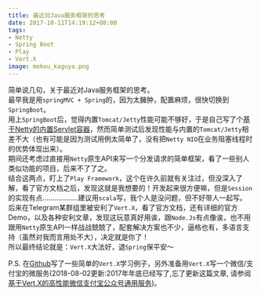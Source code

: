 ```yaml
---
title: 最近对Java服务框架的思考
date: 2017-10-11T14:19:12+08:00
tags:
- Netty
- Spring Boot
- Play
- Vert.X
image: mokou_kaguya.png
---
```

简单说几句，关于最近对Java服务框架的思考。  
最早我是用`springMVC + Spring`的，因为太臃肿，配置麻烦，很快切换到`SpringBoot`。  
用上`SpringBoot`后，觉得内置`Tomcat/Jetty`性能可能不够好，于是自己写了个[基于Netty的内置Servlet容器](https://github.com/Leibnizhu/spring-boot-starter-netty)，然而简单测试后发现性能与内置的`Tomcat/Jetty`相差不大（也有可能是因为测试用例太简单了，没有把`Netty NIO`在业务阻塞线程时的优势体现出来）。  
期间还考虑过直接用`Netty`原生API来写一个分发请求的简单框架，看了一些别人类似功能的项目，后来不了了之。  
结合这两点，盯上了`Play Framework`，这个在许久前就有关注过，但没深入了解，看了官方文档之后，发现这就是我想要的！开发起来很方便嘛，但是`Session`的实现有点………………建议用`scala`写，我个人是没问题，但不好带人一起写。  
后来在Telegram某群组里被安利了`Vert.X`，看了官方文档，还有详细的官方Demo，以及各种安利文章，发现这玩意真好用诶，跟`Node.Js`有点像诶，也不用跟用`Netty`原生API一样战战兢兢了，配套解决方案也不少，逼格也有，多语言支持（虽然对我而言用处不大），决定就是你了！  
所以最终结论就是：`Vert.X`大法好，退`Spring`保平安～
  
P.S. 在[Github](https://github.com/Leibnizhu/VertxLearn)写了一些简单的`Vert.X`学习例子，另外准备用`Vert.X`写一个微信/支付宝的微服务(2018-08-02更新:2017年年底已经写了,忘了更新这篇文章, 请参阅[基于Vert.X的高性能微信支付宝公众号通用服务](/p/基于Vert.X的高性能微信支付宝公众号通用服务/))。
